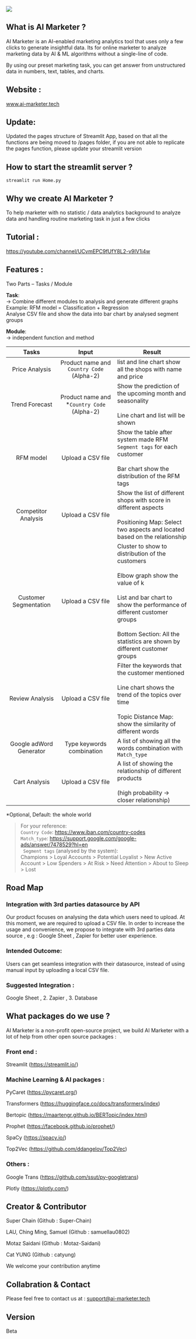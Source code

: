 <img src="https://www.ai-marketer.tech/wp-content/uploads/2022/03/1-removebg-preview-e1648533328450.png">

## What is AI Marketer ?
AI Marketer is an AI-enabled marketing analytics tool that uses only a few clicks to generate insightful data.
Its for online marketer to analyze marketing data by AI & ML algorithms without a single-line of code.

By using our preset marketing task, you can get answer from unstructured data in numbers, text, tables, and charts.

## Website :
www.ai-marketer.tech 

## Update: 
Updated the pages structure of Streamlit App, based on that all the functions are being moved to /pages folder, if you are not able to replicate the pages function, please update your streamlit version

## How to start the streamlit server ?
```
streamlit run Home.py
```

## Why we create AI Marketer ?
To help marketer with no statistic / data analytics background to analyze data and handling routine marketing task in just a few clicks

## Tutorial :
https://youtube.com/channel/UCvmEPC9fUfY8L2-v9IV1i4w

## Features :

Two Parts – Tasks / Module

**Task**:
</br>→ Combine different modules to analysis and generate different graphs
</br> Example: RFM model = Classification + Regression
</br>Analyse CSV file and show the data into bar chart by analysed segment groups 


**Module**:
</br>→ independent function and method
</br>

| Tasks | Input | Result |
| :-------------: | :-------------: | ------------- |
| Price Analysis  | Product name and ```Country Code``` (Alpha-2)  | list and line chart show all the shops with name and price |
| Trend Forecast  | Product name and *```Country Code``` (Alpha-2)  | Show the prediction of the upcoming month and seasonality <br/> <br/>Line chart and list will be shown |
| RFM model  | Upload a CSV file  | Show the table after system made RFM ```Segment tags``` for each customer <br/>  <br/>Bar chart show the distribution of the RFM tags |
| Competitor Analysis  | Upload a CSV file  | Show the list of different shops with score in different aspects <br/>  <br/>Positioning Map: Select two aspects and located based on the relationship|
| Customer Segmentation  | Upload a CSV file  | Cluster to show to distribution of the customers <br/> <br/>Elbow graph show the value of k <br/> <br/>List and bar chart to show the performance of different customer groups <br/> <br/>Bottom Section: All the statistics are shown by different customer groups |
| Review Analysis  | Upload a CSV file  | Filter the keywords that the customer mentioned <br/> <br/>Line chart shows the trend of the topics over time <br/> <br/>Topic Distance Map: show the similarity of different words|
| Google adWord Generator  | Type keywords combination  | A list of showing all the words combination with ```Match_type``` |
| Cart Analysis  | Upload a CSV file  | A list of showing the relationship of different products <br/> <br/>(high probability → closer relationship) |

*Optional, Default: the whole world

>For your reference:
<br/>``` Country Code ```: https://www.iban.com/country-codes
<br/>``` Match_type ```: https://support.google.com/google-ads/answer/7478529?hl=en
<br/>``` Segment tags``` (analysed by the system):
<br/>Champions > Loyal Accounts > Potential Loyalist > New Active Account > Low Spenders > At Risk > Need Attention > About to Sleep > Lost

## Road Map 

### Integration with 3rd parties datasource by API

Our product focuses on analysing the data which users need to upload. At this moment, we are required to upload a CSV file. In order to increase the usage and convenience, we propose to integrate with 3rd parties data source , e.g : Google Sheet , Zapier for better user experience.

### Intended Outcome:
Users can get seamless integration with their datasource, instead of using manual input by uploading a local CSV file.

### Suggested Integration : 
Google Sheet , 2. Zapier , 3. Database 


## What packages do we use ?
AI Marketer is a non-profit open-source project, we build AI Marketer with a lot of help from other open source packages :

### Front end :
Streamlit (https://streamlit.io/)

### Machine Learning & AI packages :
PyCaret (https://pycaret.org/)

Transformers (https://huggingface.co/docs/transformers/index)

Bertopic (https://maartengr.github.io/BERTopic/index.html)

Prophet (https://facebook.github.io/prophet/)

SpaCy (https://spacy.io/)

Top2Vec (https://github.com/ddangelov/Top2Vec)


### Others :
Google Trans (https://github.com/ssut/py-googletrans)

Plotly (https://plotly.com/)

## Creator & Contributor 
Super Chain (Github : Super-Chain)

LAU, Ching Ming, Samuel (Github : samuellau0802)

Motaz Saidani (Github : Motaz-Saidani)

Cat YUNG (Github : catyung)

We welcome your contribution anytime

## Collabration & Contact 
Please feel free to contact us at : 
support@ai-marketer.tech

## Version 
Beta 
